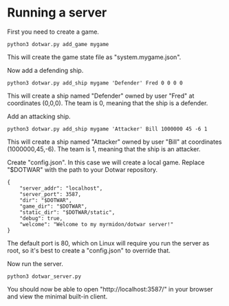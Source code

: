 # Running a server

First you need to create a game.

    python3 dotwar.py add_game mygame

This will create the game state file as "system.mygame.json".

Now add a defending ship.

    python3 dotwar.py add_ship mygame 'Defender' Fred 0 0 0 0

This will create a ship named "Defender" owned by user "Fred" at coordinates (0,0,0). The team is 0, meaning that the ship is a defender.

Add an attacking ship.

    python3 dotwar.py add_ship mygame 'Attacker' Bill 1000000 45 -6 1

This will create a ship named "Attacker" owned by user "Bill" at coordinates (1000000,45,-6). The team is 1, meaning that the ship is an attacker.

Create "config.json". In this case we will create a local game. Replace "$DOTWAR" with the path to your Dotwar repository.

    {
	    "server_addr": "localhost",
	    "server_port": 3587,
	    "dir": "$DOTWAR",
	    "game_dir": "$DOTWAR",
	    "static_dir": "$DOTWAR/static",
	    "debug": true,
	    "welcome": "Welcome to my myrmidon/dotwar server!"
    }

The default port is 80, which on Linux will require you run the server as root, so it's best to create a "config.json" to override that.

Now run the server.

    python3 dotwar_server.py

You should now be able to open "http://localhost:3587/" in your browser and view the minimal built-in client.
